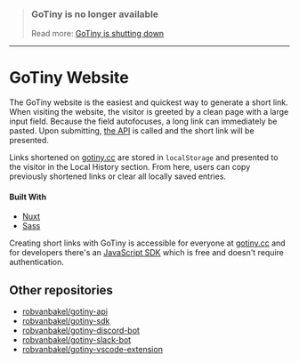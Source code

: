 > ### GoTiny is no longer available
>
> Read more: [GoTiny is shutting down](https://github.com/robvanbakel/gotiny-api/issues/11)

---

# GoTiny Website

The GoTiny website is the easiest and quickest way to generate a short link. When visiting the website, the visitor is greeted by a clean page with a large input field. Because the field autofocuses, a long link can immediately be pasted. Upon submitting, [the API](https://github.com/robvanbakel/gotiny-api) is called and the short link will be presented.

Links shortened on [gotiny.cc](https://gotiny.cc) are stored in `localStorage` and presented to the visitor in the Local History section. From here, users can copy previously shortened links or clear all locally saved entries.

#### Built With

- [Nuxt](https://nuxt.com)
- [Sass](https://sass-lang.com)

Creating short links with GoTiny is accessible for everyone at [gotiny.cc](https://gotiny.cc) and for developers there's an [JavaScript SDK](https://github.com/robvanbakel/gotiny-sdk) which is free and doesn't require authentication. 

## Other repositories

- [robvanbakel/gotiny-api](https://github.com/robvanbakel/gotiny-api)
- [robvanbakel/gotiny-sdk](https://github.com/robvanbakel/gotiny-sdk)
- [robvanbakel/gotiny-discord-bot](https://github.com/robvanbakel/gotiny-discord-bot)
- [robvanbakel/gotiny-slack-bot](https://github.com/robvanbakel/gotiny-slack-bot)
- [robvanbakel/gotiny-vscode-extension](https://github.com/robvanbakel/gotiny-vscode-extension)

